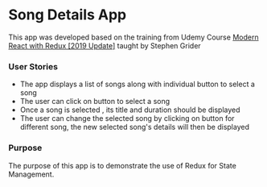 # Song Details App

This app was developed based on the training from Udemy Course [Modern React with Redux [2019 Update]](https://www.udemy.com/react-redux/) taught by Stephen Grider

### User Stories

* The app displays a list of songs along with individual button to select a song
* The user can click on button to select a song
* Once a song is selected , its title and duration should be displayed
* The user can change the selected song by clicking on button for different song, the new selected song's details will then be displayed

### Purpose

The purpose of this app is to demonstrate the use of Redux for State Management.